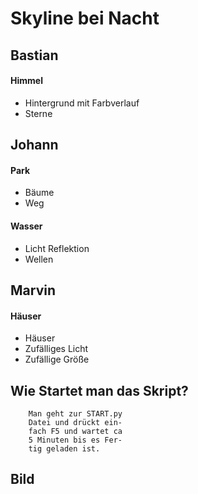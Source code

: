
#		Skyline bei Nacht

##			Bastian
####	Himmel
- Hintergrund mit Farbverlauf
- Sterne
##			Johann
####	Park
- Bäume
- Weg
####	Wasser
- Licht Reflektion
- Wellen
##			Marvin
			
#### 	Häuser
- Häuser
- Zufälliges Licht
- Zufällige Größe
		
##	Wie Startet man das Skript?
	
		Man geht zur START.py
		Datei und drückt ein-
		fach F5 und wartet ca
		5 Minuten bis es Fer-
		tig geladen ist.
## Bild
